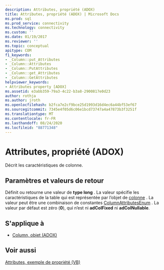 ```yaml
---
description: Attributes, propriété (ADOX)
title: Attributes, propriété (ADOX) | Microsoft Docs
ms.prod: sql
ms.prod_service: connectivity
ms.technology: connectivity
ms.custom: ''
ms.date: 01/19/2017
ms.reviewer: ''
ms.topic: conceptual
apitype: COM
f1_keywords:
- _Column::put_Attributes
- _Column::Attributes
- _Column::PutAttributes
- _Column::get_Attributes
- _Column::GetAttributes
helpviewer_keywords:
- Attributes property [ADOX]
ms.assetid: e3abb359-79a3-4c22-b3a8-2900817e0d23
author: rothja
ms.author: jroth
ms.openlocfilehash: b2fca7e2cf9bce25d1993d16d4ec6a44bf53ef67
ms.sourcegitcommit: 7345e4f05d6c06e1bcd73747a4a47873b3f3251f
ms.translationtype: MT
ms.contentlocale: fr-FR
ms.lasthandoff: 08/24/2020
ms.locfileid: "88771348"
---
```

# <a name="attributes-property-adox"></a>Attributes, propriété (ADOX)
Décrit les caractéristiques de colonne.  
  
## <a name="settings-and-return-values"></a>Paramètres et valeurs de retour  
 Définit ou retourne une valeur de **type long** . La valeur spécifie les caractéristiques de la table qui est représentée par l’objet de [colonne](./column-object-adox.md) . La valeur peut être une combinaison de constantes [ColumnAttributesEnum](./columnattributesenum.md) . La valeur par défaut est zéro (**0**), qui n’est ni **adColFixed** ni **adColNullable**.  
  
## <a name="applies-to"></a>S'applique à  
  
- [Column, objet (ADOX)](./column-object-adox.md)  
  
## <a name="see-also"></a>Voir aussi  
 [Attributes, exemple de propriété (VB)](./attributes-property-example-vb.md)
